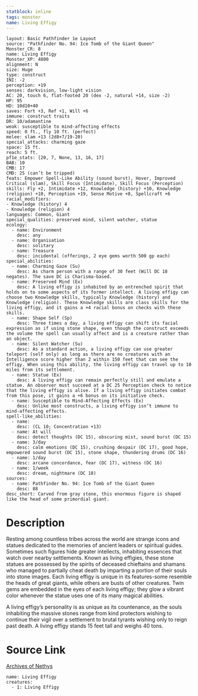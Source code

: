```yaml
---
statblock: inline
tags: monster
name: Living Effigy
---
```

```statblock
layout: Basic Pathfinder 1e Layout
source: "Pathfinder No. 94: Ice Tomb of the Giant Queen"
Monster_CR: 8
name: Living Effigy
Monster_XP: 4800
alignment: N
size: Huge
type: construct
INI: -2
perception: +19
senses: darkvision, low-light vision
AC: 20, touch 6, flat-footed 20 (dex -2, natural +14, size -2)
HP: 95
HD: 10d10+40
saves: Fort +3, Ref +1, Will +6
immune: construct traits
DR: 10/adamantine
weak: susceptible to mind-affecting effects
speed: 0 ft., fly 10 ft. (perfect)
melee: slam +13 (2d8+7/19-20)
special_attacks: charming gaze
space: 15 ft.
reach: 5 ft.
pf1e_stats: [20, 7, None, 13, 16, 17]
BAB: 10
CMB: 17
CMD: 25 (can’t be tripped)
feats: Empower Spell-Like Ability (sound burst), Hover, Improved Critical (slam), Skill Focus (Intimidate), Skill Focus (Perception)
skills: Fly +2, Intimidate +12, Knowledge (history) +10, Knowledge (religion) +10, Perception +19, Sense Motive +8, Spellcraft +6
racial_modifiers:
- Knowledge (history) 4
- Knowledge (religion) 4
languages: Common, Giant
special_qualities: preserved mind, silent watcher, statue
ecology:
  - name: Environment
    desc: any
  - name: Organisation
    desc: solitary
  - name: Treasure
    desc: incidental (offerings, 2 eye gems worth 500 gp each)
special_abilities:
  - name: Charming Gaze (Su)
    desc: As charm person with a range of 30 feet (Will DC 18 negates). The save DC is Charisma-based.
  - name: Preserved Mind (Ex)
    desc: A living effigy is inhabited by an entrenched spirit that holds on to some aspects of its former intellect. A living effigy can choose two Knowledge skills, typically Knowledge (history) and Knowledge (religion). These Knowledge skills are class skills for the living effigy, and it gains a +4 racial bonus on checks with these skills.
  - name: Shape Self (Sp)
    desc: Three times a day, a living effigy can shift its facial expression as if using stone shape, even though the construct exceeds the volume the spell can usually affect and is a creature rather than an object.
  - name: Silent Watcher (Su)
    desc: As a standard action, a living effigy can use greater teleport (self only) as long as there are no creatures with an Intelligence score higher than 2 within 150 feet that can see the effigy. When using this ability, the living effigy can travel up to 10 miles from its settlement.
  - name: Statue (Ex)
    desc: A living effigy can remain perfectly still and emulate a statue. An observer must succeed at a DC 25 Perception check to notice that the living effigy is alive. If a living effigy initiates combat from this pose, it gains a +6 bonus on its initiative check.
  - name: Susceptible to Mind-Affecting Effects (Ex)
    desc: Unlike most constructs, a living effigy isn’t immune to mind-affecting effects.
spell-like_abilities:
  - name:
    desc: (CL 10; Concentration +13)
  - name: At will
    desc: detect thoughts (DC 15), obscuring mist, sound burst (DC 15)
  - name: 3/day
    desc: calm emotions (DC 15), crushing despair (DC 17), good hope, empowered sound burst (DC 15), stone shape, thundering drums (DC 16)
  - name: 1/day
    desc: arcane concordance, fear (DC 17), witness (DC 16)
  - name: 1/week
    desc: dream, nightmare (DC 18)
sources:
  - name: Pathfinder No. 94: Ice Tomb of the Giant Queen
    desc: 88
desc_short: Carved from gray stone, this enormous figure is shaped like the head of some primordial giant.
```
# Description
Resting among countless tribes across the world are strange icons and statues dedicated to the memories of ancient leaders or spiritual guides. Sometimes such figures hide greater intellects, inhabiting essences that watch over nearby settlements. Known as living effigies, these stone statues are possessed by the spirits of deceased chieftains and shamans who managed to partially cheat death by imparting a portion of their souls into stone images. Each living effigy is unique in its features-some resemble the heads of great giants, while others are busts of other creatures. Twin gems are embedded in the eyes of each living effigy; they glow a vibrant color whenever the statue uses one of its many magical abilities.

A living effigy’s personality is as unique as its countenance, as the souls inhabiting the massive stones range from kind protectors wishing to continue their vigil over a settlement to brutal tyrants wishing only to reign past death. A living effigy stands 15 feet tall and weighs 40 tons.
# Source Link
[Archives of Nethys](https://aonprd.com/MonsterDisplay.aspx?ItemName=Living%20Effigy)
```encounter-table
name: Living Effigy
creatures:
  - 1: Living Effigy
```
